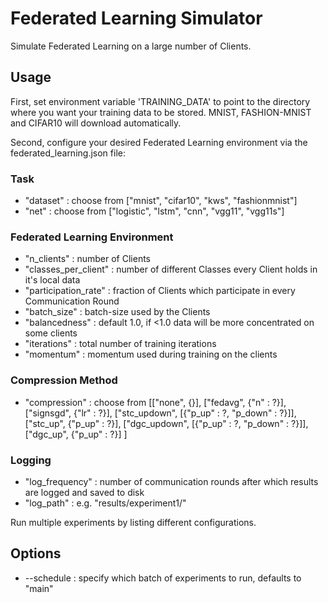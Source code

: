 # Federated Learning Simulator

Simulate Federated Learning on a large number of Clients.

## Usage
First, set environment variable 'TRAINING_DATA' to point to the directory where you want your training data to be stored. MNIST, FASHION-MNIST and CIFAR10 will download automatically. 

Second, configure your desired Federated Learning environment via the federated_learning.json file:

### Task
- "dataset" : choose from ["mnist", "cifar10", "kws", "fashionmnist"]
- "net" : choose from ["logistic", "lstm", "cnn", "vgg11", "vgg11s"]
### Federated Learning Environment
- "n_clients" : number of Clients
- "classes\_per\_client" : number of different Classes every Client holds in it's local data
- "participation_rate" : fraction of Clients which participate in every Communication Round
- "batch_size" : batch-size used by the Clients
- "balancedness" : default 1.0, if <1.0 data will be more concentrated on some clients
- "iterations" : total number of training iterations
- "momentum" : momentum used during training on the clients
### Compression Method
- "compression" : choose from [["none", {}], ["fedavg", {"n" : ?}], ["signsgd", {"lr" : ?}], ["stc_updown", [{"p_up" : ?, "p_down" : ?}]], ["stc_up", {"p_up" : ?}], ["dgc_updown", [{"p_up" : ?, "p_down" : ?}]], ["dgc_up", {"p_up" : ?}] ]
### Logging 
- "log_frequency" : number of communication rounds after which results are logged and saved to disk
- "log_path" : e.g. "results/experiment1/"

Run multiple experiments by listing different configurations.
## Options
- --schedule : specify which batch of experiments to run, defaults to "main"
